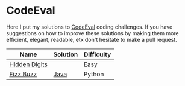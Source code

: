 CodeEval
========

Here I put my solutions to [CodeEval](https://www.codeeval.com/) coding
challenges. If you have suggestions on how to improve these solutions by making
them more efficient, elegant, readable, etx don't hesitate to make a pull
request.

| Name | Solution | Difficulty|
|------|----------| ----------|
|[Hidden Digits](https://www.codeeval.com/open_challenges/122/)||Easy|
|[Fizz Buzz](https://www.codeeval.com/open_challenges/1/)|[Java](https://github.com/mirandaio/codeeval/blob/master/easy/FizzBuzz/Main.java)|Python|JavaScript|Easy|

